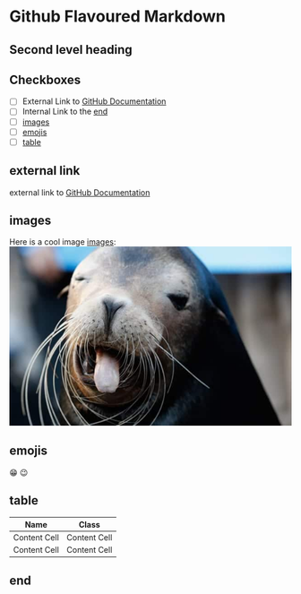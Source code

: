 # Github Flavoured Markdown

## Second level heading

## Checkboxes

- [ ] External Link to [GitHub Documentation](#external-link)
- [ ] Internal Link to the [end](#end)
- [ ] [images](#images)
- [ ] [emojis](#emojis)
- [ ] [table](#table)

## external link

external link to [GitHub Documentation](https://help.github.com/en)

## images

Here is a cool image [images](/images):
![Happy animals)](images/foca.jpg)

## emojis

:grin:
:wink:

## table

| Name | Class |
| ------------- | ------------- |
| Content Cell  | Content Cell  |
| Content Cell  | Content Cell  |

## end